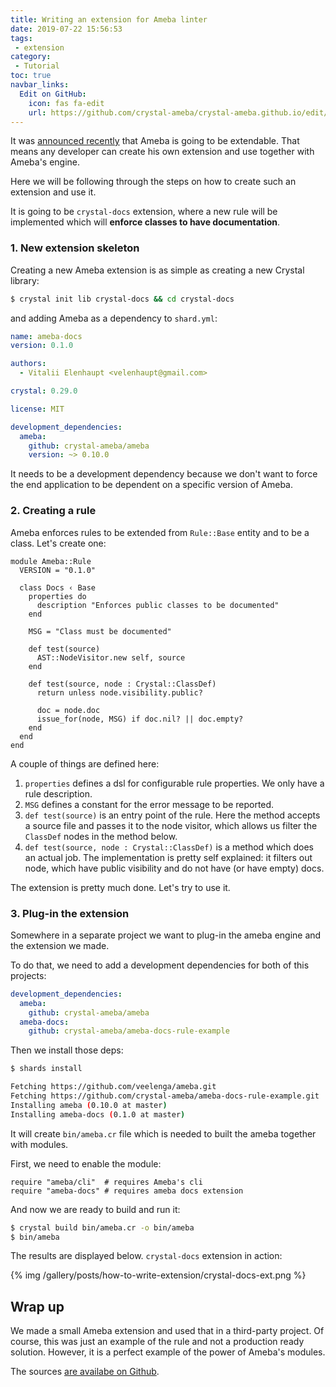```yaml
---
title: Writing an extension for Ameba linter
date: 2019-07-22 15:56:53
tags:
 - extension
category:
 - Tutorial
toc: true
navbar_links:
  Edit on GitHub:
    icon: fas fa-edit
    url: https://github.com/crystal-ameba/crystal-ameba.github.io/edit/site/source/_posts/how-to-write-extension.md
---
```


It was [announced recently](https://github.com/crystal-ameba/ameba/pull/112) that Ameba
is going to be extendable.
That means any developer can create his own extension and use together
with Ameba's engine.

Here we will be following through the steps on how to create such an extension and use it.

<!-- more -->

It is going to be `crystal-docs` extension, where a new rule will be implemented
which will **enforce classes to have documentation**.

### 1. New extension skeleton

Creating a new Ameba extension is as simple as creating a new Crystal library:

```sh
$ crystal init lib crystal-docs && cd crystal-docs
```

and adding Ameba as a dependency to `shard.yml`:

```yml shard.yml
name: ameba-docs
version: 0.1.0

authors:
  - Vitalii Elenhaupt <velenhaupt@gmail.com>

crystal: 0.29.0

license: MIT

development_dependencies:
  ameba:
    github: crystal-ameba/ameba
    version: ~> 0.10.0
```

It needs to be a development dependency because we don't want to force
the end application to be dependent on a specific version of Ameba.

### 2. Creating a rule

Ameba enforces rules to be extended from `Rule::Base` entity and to be a class.
Let's create one:

```crystal src/ameba-docs.cr
module Ameba::Rule
  VERSION = "0.1.0"

  class Docs ‹ Base
    properties do
      description "Enforces public classes to be documented"
    end

    MSG = "Class must be documented"

    def test(source)
      AST::NodeVisitor.new self, source
    end

    def test(source, node : Crystal::ClassDef)
      return unless node.visibility.public?

      doc = node.doc
      issue_for(node, MSG) if doc.nil? || doc.empty?
    end
  end
end
```

A couple of things are defined here:

1. `properties` defines a dsl for configurable rule properties. We only have a rule description.
2. `MSG` defines a constant for the error message to be reported.
3. `def test(source)` is an entry point of the rule. Here the method accepts a source file and
passes it to the node visitor, which allows us filter the `ClassDef` nodes in the method below.
4. `def test(source, node : Crystal::ClassDef)` is a method which does an actual job. The implementation is pretty self explained: it filters out node, which have public visibility and do not have (or have empty) docs.

The extension is pretty much done. Let's try to use it.

### 3. Plug-in the extension

Somewhere in a separate project we want to plug-in the ameba engine and the extension we made.

To do that, we need to add a development dependencies for both of this projects:

```yml shard.yml
development_dependencies:
  ameba:
    github: crystal-ameba/ameba
  ameba-docs:
    github: crystal-ameba/ameba-docs-rule-example
```

Then we install those deps:

```sh
$ shards install

Fetching https://github.com/veelenga/ameba.git
Fetching https://github.com/crystal-ameba/ameba-docs-rule-example.git
Installing ameba (0.10.0 at master)
Installing ameba-docs (0.1.0 at master)
```

It will create `bin/ameba.cr` file which is needed to built the ameba together with modules.

First, we need to enable the module:

```crystal bin/ameba.cr
require "ameba/cli"  # requires Ameba's cli
require "ameba-docs" # requires ameba docs extension
```

And now we are ready to build and run it:

```sh
$ crystal build bin/ameba.cr -o bin/ameba
$ bin/ameba
```

The results are displayed below. `crystal-docs` extension in action:


{% img /gallery/posts/how-to-write-extension/crystal-docs-ext.png %}


## Wrap up

We made a small Ameba extension and used that in a third-party project.
Of course, this was just an example of the rule and not a production ready
solution. However, it is a perfect example of the power of Ameba's modules.


The sources [are availabe on Github](https://github.com/crystal-ameba/ameba-docs-rule-example).
